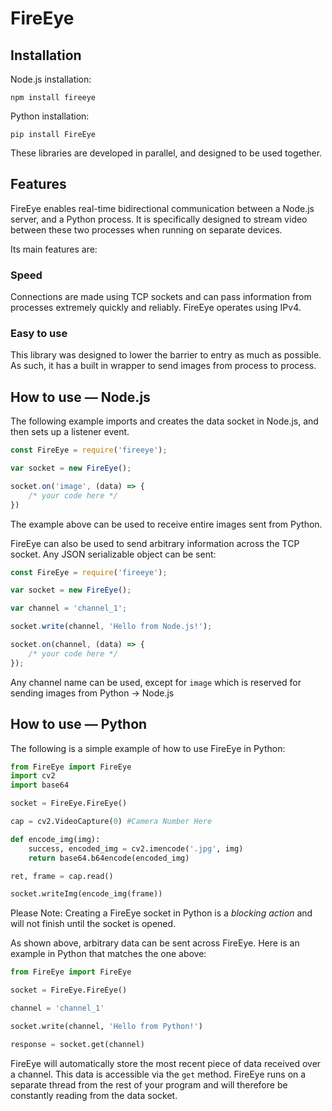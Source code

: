 # FireEye

## Installation

Node.js installation:
```
npm install fireeye
```

Python installation:
```
pip install FireEye
```

These libraries are developed in parallel, and designed to be used together.

## Features

FireEye enables real-time bidirectional communication between a Node.js server, and a Python process. It is specifically designed to stream video between these two processes when running on separate devices. 

Its main features are:

### Speed

Connections are made using TCP sockets and can pass information from processes extremely quickly and reliably. FireEye operates using IPv4.

### Easy to use

This library was designed to lower the barrier to entry as much as possible. As such, it has a built in wrapper to send images from process to process.

## How to use — Node.js

The following example imports and creates the data socket in Node.js, and then sets up a listener event.
```javascript
const FireEye = require('fireeye');

var socket = new FireEye();

socket.on('image', (data) => {
	/* your code here */
})

```
The example above can be used to receive entire images sent from Python.

FireEye can also be used to send arbitrary information across the TCP socket. Any JSON serializable object can be sent:
```javascript
const FireEye = require('fireeye');

var socket = new FireEye();

var channel = 'channel_1';

socket.write(channel, 'Hello from Node.js!');

socket.on(channel, (data) => {
	/* your code here */
});
```
Any channel name can be used, except for `image` which is reserved for sending images from Python → Node.js

## How to use — Python

The following is a simple example of how to use FireEye in Python:
```python
from FireEye import FireEye
import cv2
import base64

socket = FireEye.FireEye()

cap = cv2.VideoCapture(0) #Camera Number Here

def encode_img(img):
	success, encoded_img = cv2.imencode('.jpg', img)
	return base64.b64encode(encoded_img)

ret, frame = cap.read()

socket.writeImg(encode_img(frame))
```
Please Note: Creating a FireEye socket in Python is a _blocking action_ and will not finish until the socket is opened.

As shown above, arbitrary data can be sent across FireEye. Here is an example in Python that matches the one above:
```python
from FireEye import FireEye

socket = FireEye.FireEye()

channel = 'channel_1'

socket.write(channel, 'Hello from Python!')

response = socket.get(channel)
```

FireEye will automatically store the most recent piece of data received over a channel. This data is accessible via the `get` method. FireEye runs on a separate thread from the rest of your program and will therefore be constantly reading from the data socket.
